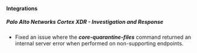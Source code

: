 
#### Integrations

##### Palo Alto Networks Cortex XDR - Investigation and Response

- Fixed an issue where the ***core-quarantine-files*** command returned an internal server error when performed on non-supporting endpoints.

